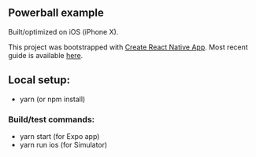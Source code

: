 ## Powerball example ##

Built/optimized on iOS (iPhone X).

This project was bootstrapped with [Create React Native App](https://github.com/react-community/create-react-native-app). Most recent guide is available [here](https://github.com/react-community/create-react-native-app/blob/master/react-native-scripts/template/README.md).

## Local setup: ##

* yarn (or npm install)

### Build/test commands: ###

* yarn start (for Expo app)
* yarn run ios (for Simulator)
